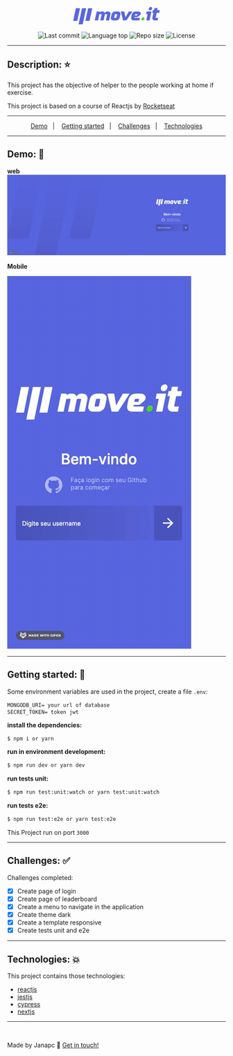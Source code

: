 <p align="center">
    <img alt="Move.it" src="./public/logo-full.svg" width="200" />
</p>

<p align="center">
  <img alt="Last commit" src="https://img.shields.io/github/last-commit/janapc/move.it"/>
  <img alt="Language top" src="https://img.shields.io/github/languages/top/janapc/move.it"/>
  <img alt="Repo size" src="https://img.shields.io/github/repo-size/janapc/move.it"/>
  <img alt="License" src="https://img.shields.io/github/license/janapc/move.it"/>
</p>

---

## Description: :star:

<p>This project has the objective of helper to the people working at home if exercise.</p>
<p>This project is based on a course of Reactjs by <a href="https://rocketseat.com.br/">Rocketseat</a></p>

---

<p align="center">
  <a href="#demo-red_circle">Demo</a>&nbsp;&nbsp;&nbsp;|&nbsp;&nbsp;&nbsp;
  <a href="#getting-started-rocket">Getting started</a>&nbsp;&nbsp;&nbsp;|&nbsp;&nbsp;&nbsp;
  <a href="#challenges-white_check_mark">Challenges</a>&nbsp;&nbsp;&nbsp;|&nbsp;&nbsp;&nbsp;
  <a href="#technologies-boom">Technologies</a>
</p>

---
## Demo: :red_circle:

**web**
![Web](./demo/web.gif)

**Mobile**

![Mobile](./demo/mobile.gif)

---

## Getting started: :rocket:
Some environment variables are used in the project, create a file `.env`:
```
MONGODB_URI= your url of database
SECRET_TOKEN= token jwt
```

**install the dependencies:**

```sh
$ npm i or yarn
```

**run in environment development:**

```sh
$ npm run dev or yarn dev
```

**run tests unit:**

```sh
$ npm run test:unit:watch or yarn test:unit:watch
```

**run tests e2e:**

```sh
$ npm run test:e2e or yarn test:e2e
```
This Project run on port `3000`

---

## Challenges: :white_check_mark:

Challenges completed:

- [x] Create page of login
- [x] Create page of leaderboard
- [x] Create a menu to navigate in the application
- [x] Create theme dark
- [x] Create a template responsive
- [x] Create tests unit and e2e

---

## Technologies: :boom:

This project contains those technologies:

- [reactjs](https://reactjs.org/)
- [jestjs](https://jestjs.io/)
- [cypress](https://www.cypress.io/)
- [nextjs](https://nextjs.org/)

---

<br>

Made by Janapc :metal: [Get in touch!](https://www.linkedin.com/in/janaina-pedrina/)
